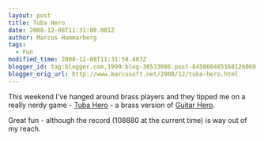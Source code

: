 ```yaml
---
layout: post
title: Tuba Hero
date: 2008-12-08T11:31:00.001Z
author: Marcus Hammarberg
tags:
  - Fun
modified_time: 2008-12-08T11:31:58.483Z
blogger_id: tag:blogger.com,1999:blog-36533086.post-845860485168126060
blogger_orig_url: http://www.marcusoft.net/2008/12/tuba-hero.html
---
```



This weekend I've hanged around brass players and they tipped me on a
really nerdy game -
<a href="http://contest.infrasec.se/expert/" target="_blank">Tuba
Hero</a> - a brass version of
<a href="http://www.guitarhero.com/" target="_blank">Guitar Hero</a>.

Great fun - although the record (108880 at the current time) is way out
of my reach.
